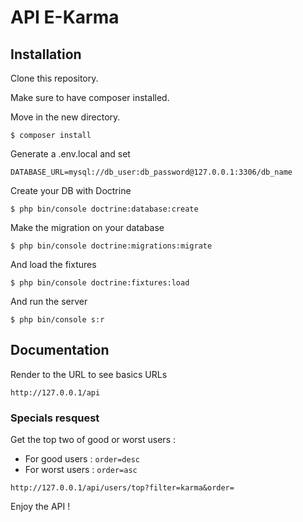 # API E-Karma

## Installation

Clone this repository.

Make sure to have composer installed.

Move in the new directory.

```
$ composer install
```

Generate a .env.local and set 

```
DATABASE_URL=mysql://db_user:db_password@127.0.0.1:3306/db_name
```

Create your DB with Doctrine 
```
$ php bin/console doctrine:database:create
```

Make the migration on your database
```
$ php bin/console doctrine:migrations:migrate
```

And load the fixtures
```
$ php bin/console doctrine:fixtures:load
```

And run the server
```
$ php bin/console s:r
```

## Documentation

Render to the URL to see basics URLs
```
http://127.0.0.1/api
```

### Specials resquest

Get the top two of good or worst users : 
  * For good users : `order=desc`
  * For worst users : `order=asc`
```
http://127.0.0.1/api/users/top?filter=karma&order=
```

Enjoy the API !